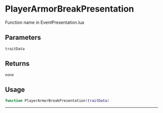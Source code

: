 # PlayerArmorBreakPresentation
Function name in EventPresentation.lua
## Parameters
`traitData`
## Returns
`none`
## Usage
```lua
function PlayerArmorBreakPresentation(traitData)
```
---
